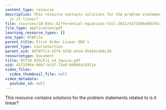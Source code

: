 ```yaml
---
content_type: resource
description: This resource contains solutions for the problem statements related to
  is it linear?
file: /courses/18-03sc-differential-equations-fall-2011/d1f3306e96b7bc3f71e88d00da1d311e_MIT18_03SCF11_s4_2quiza.pdf
file_type: application/pdf
learning_resource_types: []
ocw_type: OCWFile
parent_title: First Order Linear ODE's
parent_type: CourseSection
parent_uid: 0d78ffc3-e5f4-5556-afa4-95492cde6c39
resourcetype: Document
title: MIT18_03SCF11_s4_2quiza.pdf
uid: d1f3306e-96b7-bc3f-71e8-8d00da1d311e
video_files:
  video_thumbnail_file: null
video_metadata:
  youtube_id: null
---
```

This resource contains solutions for the problem statements related to is it linear?